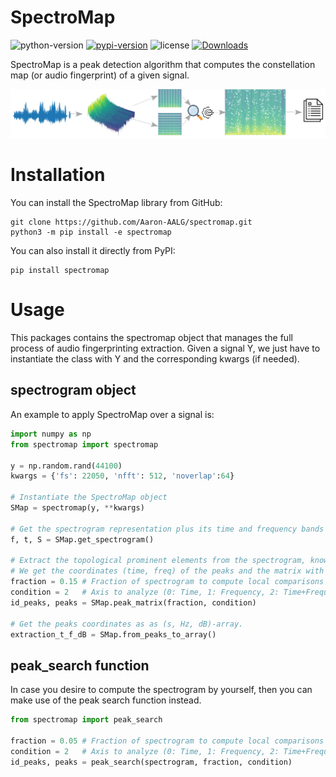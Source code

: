 SpectroMap
======================

![python-version](https://img.shields.io/badge/python->=3.8-green.svg)
[![pypi-version](https://img.shields.io/pypi/v/uwtopsis.svg)](https://pypi.python.org/pypi/uwtopsis/)
![license](https://img.shields.io/pypi/l/uwtopsis.svg)
[![Downloads](https://static.pepy.tech/personalized-badge/uwtopsis?period=total&units=international_system&left_color=grey&right_color=orange&left_text=Downloads)](https://pepy.tech/project/uwtopsis)

SpectroMap is a peak detection algorithm that computes the constellation map (or audio fingerprint) of a given signal.

![img](Images/peak_search.png)

Installation
======================

You can install the SpectroMap library from GitHub:

```terminal
git clone https://github.com/Aaron-AALG/spectromap.git
python3 -m pip install -e spectromap
```

You can also install it directly from PyPI:

```terminal
pip install spectromap
```

Usage
======================

This packages contains the spectromap object that manages the full process of audio fingerprinting extraction. Given a signal Y, we just have to instantiate the class with Y and the corresponding kwargs (if needed).

spectrogram object
------------------

An example to apply SpectroMap over a signal is:

```python
import numpy as np
from spectromap import spectromap

y = np.random.rand(44100)
kwargs = {'fs': 22050, 'nfft': 512, 'noverlap':64}

# Instantiate the SpectroMap object
SMap = spectromap(y, **kwargs)

# Get the spectrogram representation plus its time and frequency bands
f, t, S = SMap.get_spectrogram()

# Extract the topological prominent elements from the spectrogram, known as "Peak detection".
# We get the coordinates (time, freq) of the peaks and the matrix with just these peaks.
fraction = 0.15 # Fraction of spectrogram to compute local comparisons
condition = 2   # Axis to analyze (0: Time, 1: Frequency, 2: Time+Frequency)
id_peaks, peaks = SMap.peak_matrix(fraction, condition)

# Get the peaks coordinates as as (s, Hz, dB)-array.
extraction_t_f_dB = SMap.from_peaks_to_array()
```

peak_search function
------------------

In case you desire to compute the spectrogram by yourself, then you can make use of the peak search function instead.

```python
from spectromap import peak_search

fraction = 0.05 # Fraction of spectrogram to compute local comparisons
condition = 2   # Axis to analyze (0: Time, 1: Frequency, 2: Time+Frequency)
id_peaks, peaks = peak_search(spectrogram, fraction, condition)
```
